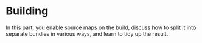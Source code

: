 # Building

In this part, you enable source maps on the build, discuss how to split it into separate bundles in various ways, and learn to tidy up the result.
